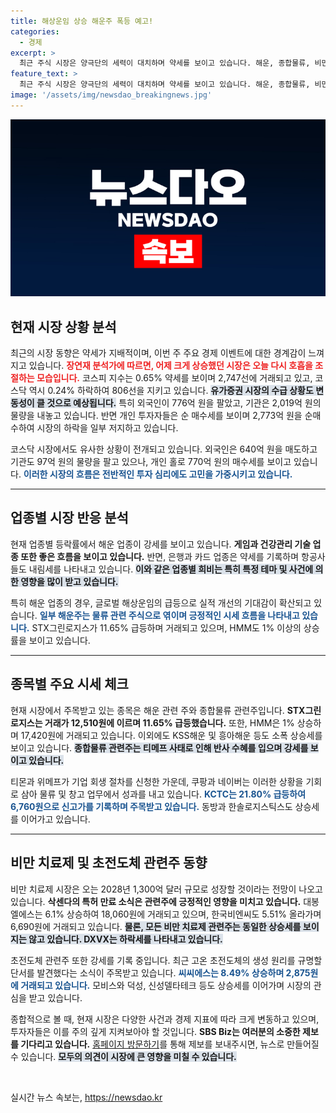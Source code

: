 ```yaml
---
title: 해상운임 상승 해운주 폭등 예고!
categories:
  - 경제
excerpt: >
  최근 주식 시장은 양극단의 세력이 대치하며 약세를 보이고 있습니다. 해운, 종합물류, 비만 치료제 관련주가 급등하며 눈길을 끌고, 초전도체 관련주도 강세를 기록하고 있습니다. 지금 바로 시장의 흐름을 확인하고 기회를 잡으세요!
feature_text: >
  최근 주식 시장은 양극단의 세력이 대치하며 약세를 보이고 있습니다. 해운, 종합물류, 비만 치료제 관련주가 급등하며 눈길을 끌고, 초전도체 관련주도 강세를 기록하고 있습니다. 지금 바로 시장의 흐름을 확인하고 기회를 잡으세요!
image: '/assets/img/newsdao_breakingnews.jpg'
---
```


<p><img src="/assets/img/newsdao_breakingnews.jpg" alt="koreaapp 속보" /></p>

<h2 data-ke-size="size26">현재 시장 상황 분석</h2>

<p data-ke-size="size16">최근의 시장 동향은 약세가 지배적이며, 이번 주 주요 경제 이벤트에 대한 경계감이 느껴지고 있습니다. <b><span style="color: #ee2323;">장연재 분석가에 따르면, 어제 크게 상승했던 시장은 오늘 다시 호흡을 조절하는 모습입니다.</span></b> 코스피 지수는 0.65% 약세를 보이며 2,747선에 거래되고 있고, 코스닥 역시 0.24% 하락하여 806선을 지키고 있습니다. <b><span style="background-color: #21538527;">유가증권 시장의 수급 상황도 변동성이 클 것으로 예상됩니다.</span></b> 특히 외국인이 776억 원을 팔았고, 기관은 2,019억 원의 물량을 내놓고 있습니다. 반면 개인 투자자들은 순 매수세를 보이며 2,773억 원을 순매수하여 시장의 하락을 일부 저지하고 있습니다.</p>

<p data-ke-size="size16">코스닥 시장에서도 유사한 상황이 전개되고 있습니다. 외국인은 640억 원을 매도하고 기관도 97억 원의 물량을 팔고 있으나, 개인 홀로 770억 원의 매수세를 보이고 있습니다. <b><span style="color: #1a5490;">이러한 시장의 흐름은 전반적인 투자 심리에도 고민을 가중시키고 있습니다.</span></b></p>

<hr>

<h2 data-ke-size="size26">업종별 시장 반응 분석</h2>

<p data-ke-size="size16">현재 업종별 등락률에서 해운 업종이 강세를 보이고 있습니다. <b><span style="ee2323;">게임과 건강관리 기술 업종 또한 좋은 흐름을 보이고 있습니다.</span></b> 반면, 은행과 카드 업종은 약세를 기록하며 항공사들도 내림세를 나타내고 있습니다. <b><span style="background-color: #21538527;">이와 같은 업종별 희비는 특히 특정 테마 및 사건에 의한 영향을 많이 받고 있습니다.</span></b></p>

<p data-ke-size="size16">특히 해운 업종의 경우, 글로벌 해상운임의 급등으로 실적 개선의 기대감이 확산되고 있습니다. <b><span style="color: #1a5490;">일부 해운주는 물류 관련 주식으로 엮이며 긍정적인 시세 흐름을 나타내고 있습니다.</span></b> STX그린로지스가 11.65% 급등하며 거래되고 있으며, HMM도 1% 이상의 상승률을 보이고 있습니다.</p>

<hr>

<h2 data-ke-size="size26">종목별 주요 시세 체크</h2>

<p data-ke-size="size16">현재 시장에서 주목받고 있는 종목은 해운 관련 주와 종합물류 관련주입니다. <b><span style="ee2323;">STX그린로지스는 거래가 12,510원에 이르며 11.65% 급등했습니다.</span></b> 또한, HMM은 1% 상승하며 17,420원에 거래되고 있습니다. 이외에도 KSS해운 및 흥아해운 등도 소폭 상승세를 보이고 있습니다. <b><span style="background-color: #21538527;">종합물류 관련주는 티메프 사태로 인해 반사 수혜를 입으며 강세를 보이고 있습니다.</span></b></p>

<p data-ke-size="size16">티몬과 위메프가 기업 회생 절차를 신청한 가운데, 쿠팡과 네이버는 이러한 상황을 기회로 삼아 물류 및 창고 업무에서 성과를 내고 있습니다. <b><span style="color: #1a5490;">KCTC는 21.80% 급등하여 6,760원으로 신고가를 기록하며 주목받고 있습니다.</span></b> 동방과 한솔로지스틱스도 상승세를 이어가고 있습니다.</p>

<hr>

<h2 data-ke-size="size26">비만 치료제 및 초전도체 관련주 동향</h2>

<p data-ke-size="size16">비만 치료제 시장은 오는 2028년 1,300억 달러 규모로 성장할 것이라는 전망이 나오고 있습니다. <b><span style="ee2323;">삭센다의 특허 만료 소식은 관련주에 긍정적인 영향을 미치고 있습니다.</span></b> 대봉엘에스는 6.1% 상승하여 18,060원에 거래되고 있으며, 한국비엔씨도 5.51% 올라가며 6,690원에 거래되고 있습니다. <b><span style="background-color: #21538527;">물론, 모든 비만 치료제 관련주는 동일한 상승세를 보이지는 않고 있습니다. DXVX는 하락세를 나타내고 있습니다.</span></b></p>

<p data-ke-size="size16">초전도체 관련주 또한 강세를 기록 중입니다. 최근 고온 초전도체의 생성 원리를 규명할 단서를 발견했다는 소식이 주목받고 있습니다. <b><span style="color: #1a5490;">씨씨에스는 8.49% 상승하며 2,875원에 거래되고 있습니다.</span></b> 모비스와 덕성, 신성델타테크 등도 상승세를 이어가며 시장의 관심을 받고 있습니다.</p>

<p data-ke-size="size16">종합적으로 볼 때, 현재 시장은 다양한 사건과 경제 지표에 따라 크게 변동하고 있으며, 투자자들은 이를 주의 깊게 지켜보아야 할 것입니다. <b><span style="ee2323;">SBS Biz는 여러분의 소중한 제보를 기다리고 있습니다.</span></b> <a href="https://url.kr/9pghjn">홈페이지 방문하기</a>를 통해 제보를 보내주시면, 뉴스로 만들어질 수 있습니다. <b><span style="background-color: #21538527;">모두의 의견이 시장에 큰 영향을 미칠 수 있습니다.</span></b></p>

<p data-ke-size="size16">&nbsp;</p>
실시간 뉴스 속보는, <a href="https://newsdao.kr" rel="dofollow">https://newsdao.kr</a>


